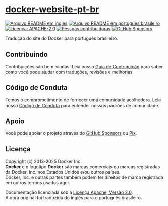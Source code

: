 # [docker-website-pt-br][page]

[![Arquivo README em inglês][badge-readme-en]][readme-en]
[![Arquivo README em português brasileiro][badge-readme-pt-br]][readme-pt-br]
[![Licença: APACHE-2.0][badge-license]][license]
[![Pessoas contribuidoras][badge-contributors]][contributors]
[![GitHub Sponsors][badge-github-sponsors]][github-sponsors]

Tradução do site do Docker para português brasileiro.

## Contribuindo

Contribuições são bem-vindas!
Leia nosso [Guia de Contribuição][contributing] para saber como você pode ajudar
com traduções, revisões e melhorias.

## Código de Conduta

Temos o comprometimento de fornecer uma comunidade acolhedora.
Leia nosso [Código de Conduta][code-of-conduct] para entender nossos padrões de
comunidade.

## Apoio

Você pode apoiar o projeto através do [GitHub Sponsors][github-sponsors] ou
[Pix][sponsor].

## Licença

Copyright (c) 2013-2025 Docker Inc.<br>
**Docker** e o logotipo **Docker** são marcas comerciais ou marcas registradas
da Docker, Inc. nos Estados Unidos e/ou outros países.<br>
Docker, Inc. e outras partes também podem ter direitos de marca registrada em
outros termos usados aqui.

Documentação licenciada sob a [Licença Apache, Versão 2.0][license].<br>
A obra original foi traduzida do inglês para o português brasileiro.

[badge-contributors]: https://img.shields.io/github/contributors/docsdevbr/docker-website-pt-br

[badge-github-sponsors]: https://img.shields.io/github/sponsors/docsdevbr

[badge-license]: https://img.shields.io/github/license/docsdevbr/docker-website-pt-br

[badge-readme-en]: https://img.shields.io/badge/lang-en-blue

[badge-readme-pt-br]: https://img.shields.io/badge/lang-pt--br-blue

[code-of-conduct]: https://github.com/docsdevbr/.github/blob/main/CODE_OF_CONDUCT.md

[contributing]: https://github.com/docsdevbr/.github/blob/main/CONTRIBUTING.md

[contributors]: https://github.com/docsdevbr/docker-website-pt-br/graphs/contributors

[github-sponsors]: https://github.com/sponsors/docsdevbr

[license]: LICENSE

[page]: https://pt.docs.dev.br/p/docker/

[readme-en]: README.EN.md

[readme-pt-br]: README.md

[sponsor]: https://pt.docs.dev.br/sponsor
